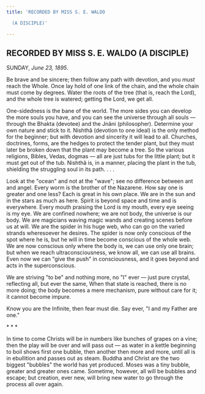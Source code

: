 ```yaml
---
title: 'RECORDED BY MISS S. E. WALDO

  (A DISCIPLE)'

---
```





  

## RECORDED BY MISS S. E. WALDO (A DISCIPLE)

SUNDAY, *June 23, 1895*.

Be brave and be sincere; then follow any path with devotion, and you
*must* reach the Whole. Once lay hold of one link of the chain, and the
whole chain must come by degrees. Water the roots of the tree (that is,
reach the Lord), and the whole tree is watered; getting the Lord, we get
all.

One-sidedness is the bane of the world. The more sides you can develop
the more souls you have, and you can see the universe through all souls
— through the Bhakta (devotee) and the Jnâni (philosopher). Determine
your own nature and stick to it. Nishthâ (devotion to one ideal) is the
only method for the beginner; but with devotion and sincerity it will
lead to all. Churches, doctrines, forms, are the hedges to protect the
tender plant, but they must later be broken down that the plant may
become a tree. So the various religions, Bibles, Vedas, dogmas — all are
just tubs for the little plant; but it must get out of the tub. Nishthâ
is, in a manner, placing the plant in the tub, shielding the struggling
soul in its path. . . .

Look at the "ocean" and not at the "wave"; see no difference between ant
and angel. Every worm is the brother of the Nazarene. How say one is
greater and one less? Each is great in his own place. We are in the sun
and in the stars as much as here. Spirit is beyond space and time and is
everywhere. Every mouth praising the Lord is my mouth, every eye seeing
is my eye. We are confined nowhere; we are not body, the universe is our
body. We are magicians waving magic wands and creating scenes before us
at will. We are the spider in his huge web, who can go on the varied
strands wheresoever he desires. The spider is now only conscious of the
spot where he is, but he will in time become conscious of the whole web.
We are now conscious only where the body is, we can use only one brain;
but when we reach ultraconsciousness, we know all, we can use all
brains. Even now we can "give the push" in consciousness, and it goes
beyond and acts in the superconscious.

We are striving "to be" and nothing more, no "I" ever — just pure
crystal, reflecting all, but ever the same, When that state is reached,
there is no more doing; the body becomes a mere mechanism, pure without
care for it; it cannot become impure.

Know you are the Infinite, then fear must die. Say ever, "I and my
Father are one."

\*    \*    \*

In time to come Christs will be in numbers like bunches of grapes on a
vine; then the play will be over and will pass out — as water in a
kettle beginning to boil shows first one bubble, then another then more
and more, until all is in ebullition and passes out as steam. Buddha and
Christ are the two biggest "bubbles" the world has yet produced. Moses
was a tiny bubble, greater and greater ones came. Sometime, however, all
will be bubbles and escape; but creation, ever new, will bring new water
to go through the process all over again.


